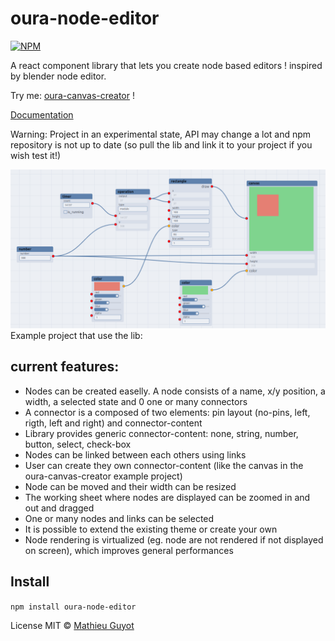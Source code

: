 # oura-node-editor

[![NPM](https://img.shields.io/npm/v/oura-node-editor.svg)](https://www.npmjs.com/package/oura-node-editor)

A react component library that lets you create node based editors ! inspired by blender node editor.

Try me: [oura-canvas-creator](https://mathieuguyot.github.io/oura-canvas-creator/) !

[Documentation](https://mathieuguyot.github.io/oura-node-editor/docs/introduction)

Warning: Project in an experimental state, API may change a lot and npm repository is not up to date (so pull the lib and link it to your project if you wish test it!)

![canvas editor](doc/img/canvas-editor.png)
Example project that use the lib:

## current features:

-   Nodes can be created easelly. A node consists of a name, x/y position, a width, a selected state and 0 one or many connectors
-   A connector is a composed of two elements: pin layout (no-pins, left, rigth, left and right) and connector-content
-   Library provides generic connector-content: none, string, number, button, select, check-box
-   Nodes can be linked between each others using links
-   User can create they own connector-content (like the canvas in the oura-canvas-creator example project)
-   Node can be moved and their width can be resized
-   The working sheet where nodes are displayed can be zoomed in and out and dragged
-   One or many nodes and links can be selected
-   It is possible to extend the existing theme or create your own
-   Node rendering is virtualized (eg. node are not rendered if not displayed on screen), which improves general performances

## Install

`npm install oura-node-editor`

License MIT © [Mathieu Guyot](https://github.com/mathieuguyot)
